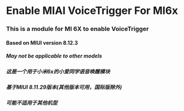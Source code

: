 # Enable MIAI VoiceTrigger For MI6x
### This is a module for MI 6X to enable VoiceTrigger

#### Based on MIUI version 8.12.3

##### May not be applicable to other models

##### 这是一个用于小米6x的小爱同学语音唤醒模块
##### 基于MIUI 8.11.29版本(其他版本可用，国际版除外)
##### 可能不适用于其他机型
